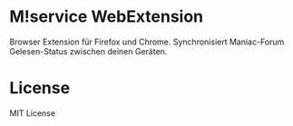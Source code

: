 M!service WebExtension
========

Browser Extension für Firefox und Chrome. Synchronisiert Maniac-Forum Gelesen-Status zwischen deinen Geräten.


# License

MIT License
